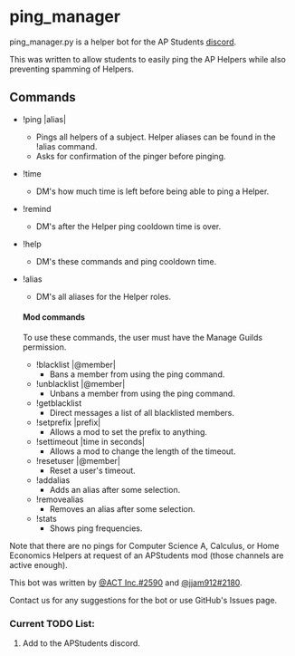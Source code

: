 # ping_manager

ping_manager.py is a helper bot for the AP Students [discord](https://discord.gg/apstudents).

This was written to allow students to easily ping the AP Helpers while also preventing spamming of Helpers.

## Commands

* !ping |alias|
    * Pings all helpers of a subject. Helper aliases can be found in the !alias command.
    * Asks for confirmation of the pinger before pinging.
* !time
    * DM's how much time is left before being able to ping a Helper.
* !remind
    * DM's after the Helper ping cooldown time is over.
* !help
    * DM's these commands and ping cooldown time.
* !alias
    * DM's all aliases for the Helper roles.

    #### Mod commands
    To use these commands, the user must have the Manage Guilds permission.
    * !blacklist |@member|
        * Bans a member from using the ping command.
    * !unblacklist |@member|
        * Unbans a member from using the ping command.
    * !getblacklist
        * Direct messages a list of all blacklisted members.
    * !setprefix |prefix|
        * Allows a mod to set the prefix to anything.
    * !settimeout |time in seconds|
        * Allows a mod to change the length of the timeout.
    * !resetuser |@member|
        * Reset a user's timeout.
    * !addalias
        * Adds an alias after some selection.
    * !removealias
        * Removes an alias after some selection.
    * !stats
        * Shows ping frequencies.
        
Note that there are no pings for Computer Science A, Calculus, or Home Economics Helpers at request of an APStudents mod (those channels are active enough).
    
This bot was written by [@ACT Inc.#2590](https://github.com/ikhaliq15) and [@jjam912#2180](https://github.com/jjam912).

Contact us for any suggestions for the bot or use GitHub's Issues page.

### Current TODO List:
1. Add to the APStudents discord.
